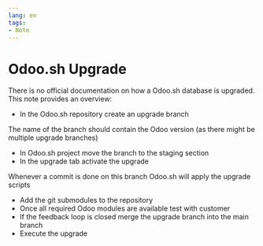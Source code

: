 ```yaml
---
lang: en
tags:
- Note
---
```

# Odoo.sh Upgrade

There is no official documentation on how a Odoo.sh database is upgraded. This note provides an overview:

* In the Odoo.sh repository create an upgrade branch

The name of the branch should contain the Odoo version (as there might be multiple upgrade branches)

* In Odoo.sh project move the branch to the staging section
* In the upgrade tab activate the upgrade

Whenever a commit is done on this branch Odoo.sh will apply the upgrade scripts

* Add the git submodules to the repository
* Once all required Odoo modules are available test with customer
* If the feedback loop is closed merge the upgrade branch into the main branch
* Execute the upgrade
